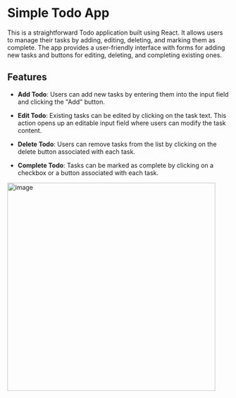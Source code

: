 # Simple Todo App

This is a straightforward Todo application built using React. It allows users to manage their tasks by adding, editing, deleting, and marking them as complete. The app provides a user-friendly interface with forms for adding new tasks and buttons for editing, deleting, and completing existing ones.

## Features

- **Add Todo**: Users can add new tasks by entering them into the input field and clicking the "Add" button.

- **Edit Todo**: Existing tasks can be edited by clicking on the task text. This action opens up an editable input field where users can modify the task content.

- **Delete Todo**: Users can remove tasks from the list by clicking on the delete button associated with each task.

- **Complete Todo**: Tasks can be marked as complete by clicking on a checkbox or a button associated with each task.

<img width="472" alt="image" src="https://github.com/Tayrika/todo-app/assets/98199612/e3040a86-f38b-4bc4-b24a-5f9a2825c8ab">

